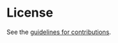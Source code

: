 # License

See the
[guidelines for contributions](https://github.com/tplooker/draft-looker-bls-jose-cose/blob/main/CONTRIBUTING.md).
